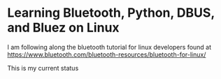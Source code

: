 # Learning Bluetooth, Python, DBUS, and Bluez on Linux

I am following along the bluetooth tutorial for linux developers found at https://www.bluetooth.com/bluetooth-resources/bluetooth-for-linux/

This is my current status